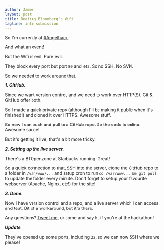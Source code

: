 ```yaml
---
author: James
layout: post
title: Beating Bloomberg's Wifi
tagline: into submission
---
```


So I'm currently at [#Angelhack](//angelhack.com).

And what an event!

But the Wifi is evil. Pure evil.

They block every port but port `80` and `443`. So no SSH. No SVN.

So we needed to work around that.

***1. GitHub.***

Since we want version control, and we need to work over HTTP(S). Git & GitHub offer both.

So I made a quick private repo (although I'll be making it public when it's finished!) and cloned it over HTTPS. Awesome stuff.

So now I can push and pull to a GitHub repo. So the code is online. Awesome sauce!

But it's getting it live, that's a bit more tricky.

***2. Setting up the live server.***

There's a BTOpenzone at Starbucks running. Great!

So a quick connection to that, SSH into the server, clone the GitHub repo to a folder in `/var/www/...` and setup cron to run `cd /var/www... && git pull` to update the folder every minute. Don't forget to setup your favourite webserver (Apache, Nginx, etc!) for the site!

***3. Done.***

Now I have version control and a repo, and a live server which I can access and test. Bit of a workaround, but it's there.

Any questions? [Tweet me](//twitter.com/jdrydn), or come and say `hi` if you're at the hackathon!

***Update***

They've opened up some ports, including `22`, so we can now SSH where we please!
